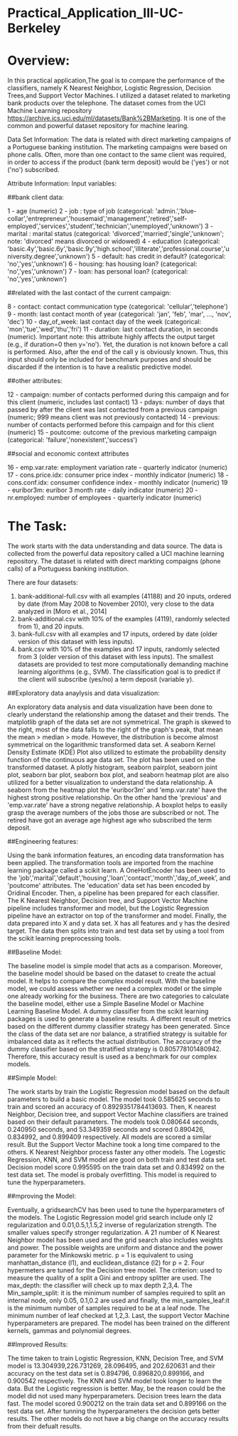 # Practical_Application_III-UC-Berkeley

# Overview:
In this practical application,The goal is to compare the performance of the classifiers, namely K Nearest Neighbor, Logistic Regression, Decision Trees,and Support Vector Machines. I utilized a dataset related to marketing bank products over the telephone. The dataset comes from the UCI Machine Learning repository https://archive.ics.uci.edu/ml/datasets/Bank%2BMarketing. It is one of the common and powerful dataset repository for machine learing. 

Data Set Information:
The data is related with direct marketing campaigns of a Portuguese banking institution. The marketing campaigns were based on phone calls. Often, more than one contact to the same client was required, in order to access if the product (bank term deposit) would be ('yes') or not ('no') subscribed.

Attribute Information:
Input variables:

##bank client data:

1 - age (numeric)
2 - job : type of job (categorical: 'admin.','blue-collar','entrepreneur','housemaid','management','retired','self-employed','services','student','technician','unemployed','unknown')
3 - marital : marital status (categorical: 'divorced','married','single','unknown'; note: 'divorced' means divorced or widowed)
4 - education (categorical: 'basic.4y','basic.6y','basic.9y','high.school','illiterate','professional.course','university.degree','unknown')
5 - default: has credit in default? (categorical: 'no','yes','unknown')
6 - housing: has housing loan? (categorical: 'no','yes','unknown')
7 - loan: has personal loan? (categorical: 'no','yes','unknown')

##related with the last contact of the current campaign:

8 - contact: contact communication type (categorical: 'cellular','telephone')
9 - month: last contact month of year (categorical: 'jan', 'feb', 'mar', ..., 'nov', 'dec')
10 - day_of_week: last contact day of the week (categorical: 'mon','tue','wed','thu','fri')
11 - duration: last contact duration, in seconds (numeric). Important note: this attribute highly affects the output target (e.g., if duration=0 then y='no'). Yet, the duration is not known before a call is performed. Also, after the end of the call y is obviously known. Thus, this input should only be included for benchmark purposes and should be discarded if the intention is to have a realistic predictive model.

##other attributes:

12 - campaign: number of contacts performed during this campaign and for this client (numeric, includes last contact)
13 - pdays: number of days that passed by after the client was last contacted from a previous campaign (numeric; 999 means client was not previously contacted)
14 - previous: number of contacts performed before this campaign and for this client (numeric)
15 - poutcome: outcome of the previous marketing campaign (categorical: 'failure','nonexistent','success')

##social and economic context attributes

16 - emp.var.rate: employment variation rate - quarterly indicator (numeric)
17 - cons.price.idx: consumer price index - monthly indicator (numeric)
18 - cons.conf.idx: consumer confidence index - monthly indicator (numeric)
19 - euribor3m: euribor 3 month rate - daily indicator (numeric)
20 - nr.employed: number of employees - quarterly indicator (numeric)

# The Task:
The work starts with the data understanding and data source. The data is collected from the powerful data repository called a UCI machine learning repository.
The dataset is related with direct markting compaigns (phone calls) of a Portuguess banking institution. 

There are four datasets:
1) bank-additional-full.csv with all examples (41188) and 20 inputs, ordered by date (from May 2008 to November 2010), very close to the data analyzed in [Moro et al., 2014]
2) bank-additional.csv with 10% of the examples (4119), randomly selected from 1), and 20 inputs.
3) bank-full.csv with all examples and 17 inputs, ordered by date (older version of this dataset with less inputs).
4) bank.csv with 10% of the examples and 17 inputs, randomly selected from 3 (older version of this dataset with less inputs).
The smallest datasets are provided to test more computationally demanding machine learning algorithms (e.g., SVM).
The classification goal is to predict if the client will subscribe (yes/no) a term deposit (variable y).

##Exploratory data anaylysis and data visualization:

An exploratory data analysis and data visualization have been done to clearly understand the relationship among the dataset and their trends. The matplotlib graph of the data set are not symmetrical. The graph is skewed to the right, most of the data falls to the right of the graph's peak, that mean the mean > median > mode. However, the distribution is become almost symmetrical on the logarithmic transformed data set. A seaborn Kernel Density Estimate (KDE) Plot also utilized to estimate the probability density function of the continuous age data set. The plot has been used on the transformed dataset. A plotly histogram, seaborn pairplot, seaborn joint plot, seaborn bar plot, seaborn box plot, and seaborn heatmap plot are also utilized for a better visualization to understand the data relationship. 
A seaborn from the heatmap plot the 'euribor3m' and 'emp.var.rate' have the highest strong positive relationship. On the other hand the 'previous' and 'emp.var.rate' have a strong negative relationship. A boxplot helps to easily grasp the average numbers of the jobs those are subscribed or not. The retired have got an average age highest age who subscribed the term deposit.


##Engineering features:

Using the bank information features, an encoding data transformation has been applied. The transformation tools are imported from the machine learning package called a scikit learn. A OneHotEncoder has been used to the 'job','marital','default','housing','loan','contact','month','day_of_week’, and 'poutcome' attributes. The 'education' data set has been encoded by Oridinal Encoder. Then, a pipeline has been prepared for each classifier. The K Nearest Neighbor, Decision tree, and Support Vector Machine pipeline includes transformer and model, but the Logistic Regression pipeline have an extractor on top of the transformer and model. Finally, the data prepared into X and y data set. X has all features and y has the desired target. The data then splits into train and test data set by using a tool from the scikit learning preprocessing tools.

##Baseline Model:

The baseline model is simple model that acts as a comparison. Moreover, the baseline model should be based on the dataset to create the actual model. It helps to compare the complex model result. With the baseline model, we could assess whether we need a complex model or the simple one already working for the business. There are two categories to calculate the baseline model, either use a Simple Baseline Model or Machine Learning Baseline Model. A dummy classifier from the scikit learning packages is used to generate a baseline results. A different result of metrics based on the different dummy classifier strategy has been generated. Since the class of the data set are nor balance, a stratified strategy is suitable for imbalanced data as it reflects the actual distribution. The accuracy of the dummy classifier based on the stratified strategy is 0.805778101480942. Therefore, this accuracy result is used as a benchmark for our complex models.

##Simple Model:

The work starts by train the Logistic Regression model based on the default parameters to build a basic model. The model took 0.585625 seconds to train and scored an accuracy of 0.8929351784413693. Then, K nearest Neighbor, Decision tree, and support Vector Machine classifiers are trained based on their default parameters. The models took 0.080644 seconds, 0.240950 seconds, and 53.349359 seconds and scored 0.890426, 0.834992, and 0.899409 respectively. All models are scored a similar result. But the Support Vector Machine took a long time compared to the others. K Nearest Neighbor process faster any other models. The Logestic Regression, KNN, and SVM model are good on both train and test data set. Decision model score 0.995595 on the train data set and 0.834992 on the test data set. The model is probaly overfitting. This 
model is required to tune the hyperparameters. 

##mproving the Model:

Eventually, a gridsearchCV has been used to tune the hyperparameters of the models. The Logistic Regression model grid search include only l2 regularization and 0.01,0.5,1,1.5,2 inverse of regularization strength. The smaller values specify stronger regularization. A 21 number of K Nearest Neighbor model has been used and the grid search also includes weights and power. The possible weights are uniform and distance and the power parameter for the Minkowski metric. p = 1 is equivalent to using manhattan_distance (l1), and euclidean_distance (l2) for p = 2. Four hypermeters are tuned for the Decision tree model. The criterion: used to measure the quality of a split a Gini and entropy splitter are used. The max_depth: the classifier will check up to max depth 2,3,4. The Min_sample_split: it is the minimum number of samples required to split an internal node, only 0.05, 0.1,0.2 are used and finally, the min_samples_leaf:it is the minimum number of samples required to be at a leaf node. The minimum number of leaf checked at 1,2,3. Last, the support Vector Machine hyperparameters are prepared. The model has been trained on the different kernels, gammas and polynomial degrees.

##Improved Results:

The time taken to train Logistic Regression, KNN, Decision Tree, and SVM model is 13.304939,226.731269, 28.096495, and 202.620631 and their accuracy on the test data set is 0.894796, 0.896820,0.899166, and 0.900542 respectively. The KNN and SVM model took longer to learn the data. But the Logistic regression is better. May, be the reason could be the model did not used many hyperparameters. Decision trees learn the data fast. The model scored 0.900212 on the train data set	and 0.899166 on the test data set. After tunning the hyperparameters the decision gets better results. The other models do not have a big change on the accuracy results from their defualt results. 







